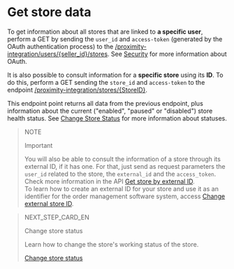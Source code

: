 # Get store data

To get information about all stores that are linked to **a specific user**, perform a GET by sending the `user_id` and `access-token` (generated by the OAuth authentication process) to the [/proximity-integration/users/{seller_id}/stores](https://www.mercadopago[FAKER][URL][DOMAIN]/developers/en/reference/mp_delivery/_proximity-integration_users_seller_id_stores/get). See [Security](https://www.mercadopago[FAKER][URL][DOMAIN]/developers/en/guides/security/oauth/introduction) for more information about OAuth.

It is also possible to consult information for a **specific store** using its **ID**. To do this, perform a GET sending the `store_id` and `access-token` to the endpoint [/proximity-integration/stores/{StoreID}](https://www.mercadopago[FAKER][URL][DOMAIN]/developers/en/reference/mp_delivery/_proximity-integration_stores_store_id/get).

This endpoint point returns all data from the previous endpoint, plus information about the current ("enabled", "paused" or "disabled") store health status. See [Change Store Status](https://www.mercadopago[FAKER][URL][DOMAIN]/developers/en/guides/mp-delivery/print-order-receipt) for more information about statuses.

> NOTE
>
> Important
>
> You will also be able to consult the information of a store through its external ID, if it has one. For that, just send as request parameters the `user_id` related to the store, the `external_id` and the `access_token`. Check more information in the API [Get store by external ID](https://www.mercadopago[FAKER][URL][DOMAIN]/developers/pt/reference/mp_delivery/_proximity-integration_users_SellerID_stores_external_id_ExternalID/get).
> </br>
> To learn how to create an external ID for your store and use it as an identifier for the order management software system, access [Change external store ID](https://www.mercadopago[FAKER][URL][DOMAIN]/developers/en/guides/mp-delivery/change-store-external-id).

> NEXT_STEP_CARD_EN
>
> Change store status
>
> Learn how to change the store's working status of the store.
>
> [Change store status](https://www.mercadopago[FAKER][URL][DOMAIN]/developers/en/guides/mp-delivery/change-store-status)